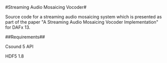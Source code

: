 #Streaming Audio Mosaicing Vocoder#

Source code for a streaming audio mosaicing system which is presented as part of the paper "A Streaming Audio Mosaicing Vocoder Implementation" for DAFx 13.

##Requirements##

Csound 5 API

HDF5 1.8
